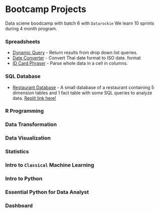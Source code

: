# Bootcamp Projects
Data sciene boodcamp with batch 6 with `Datarockie`
We learn 10 sprints during 4 month program.

### Spreadsheets 
- [Dynamic Query](https://github.com/Gaow9/bootcamp_projects/blob/main/Spreadsheets/Google%20Sheets%20-%20Dynamic%20Query.pdf) - Return results from drop down list queries.
- [Date Converter](https://github.com/Gaow9/bootcamp_projects/blob/main/Spreadsheets/Google_Sheets_Date_Converter_(TH_to_EN).pdf) - Convert Thai date format to ISO date. format
- [ID Card Phraser](https://github.com/Gaow9/bootcamp_projects/blob/main/Spreadsheets/Google_Sheets_ID_Card_Parser.pdf) - Parse whole data in a cell in columns.

### SQL Database
- [Restaurant Database](https://github.com/Gaow9/bootcamp_projects/blob/main/SQL/SQL_Restaurant_Database.sql) - A small database of a restaurant containing 5 dimension tables and 1 fact table with some SQL queries to analyze data.
  [Replit link here!](https://replit.com/@KantapongMaisuk/SQLRestaurant-Database#main.sql)
  
### R Programming

### Data Transformation

### Data Visualization

### Statistics

### Intro to `Classical` Machine Learning

### Intro to Python

### Essential Python for Data Analyst

### Dashboard
